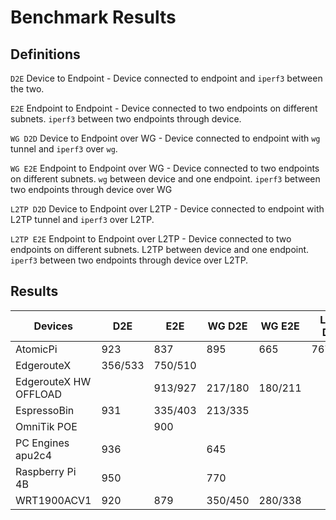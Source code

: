 # Benchmark Results

## Definitions
`D2E` Device to Endpoint - Device connected to endpoint and `iperf3` between the two.

`E2E` Endpoint to Endpoint - Device connected to two endpoints on different subnets. `iperf3` between two endpoints through device.

`WG D2D` Device to Endpoint over WG - Device connected to endpoint with `wg` tunnel and `iperf3` over `wg`.

`WG E2E`  Endpoint to Endpoint over WG - Device connected to two endpoints on different subnets. `wg` between device and one endpoint. `iperf3` between two endpoints through device over WG

`L2TP D2D` Device to Endpoint over L2TP - Device connected to endpoint with L2TP tunnel and `iperf3` over L2TP.

`L2TP E2E`  Endpoint to Endpoint over L2TP - Device connected to two endpoints on different subnets. L2TP between device and one endpoint. `iperf3` between two endpoints through device over L2TP.


## Results

|Devices          | D2E     |  E2E    | WG D2E  | WG E2E   | L2TP D2D| L2TP E2E   |
|-----------------|---------|---------|---------|----------|---------|------------|
|AtomicPi         | 923     | 837     | 895     | 665      | 767/863 | 798/705    |
|EdgerouteX       | 356/533 | 750/510 |         |          |         |            |
|EdgerouteX HW OFFLOAD|     | 913/927 | 217/180 | 180/211  |         |            |
|EspressoBin      | 931     | 335/403 | 213/335 |          |         |            |
|OmniTik POE      |         | 900     |         |          |         |            |
|PC Engines apu2c4| 936     |         | 645     |          |         |            |
|Raspberry Pi 4B  | 950     |         | 770     |          |         |            | 
|WRT1900ACV1      | 920     | 879     | 350/450 | 280/338  |         |            |


